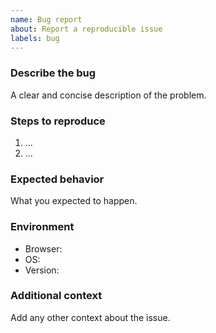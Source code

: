 ```yaml
---
name: Bug report
about: Report a reproducible issue
labels: bug
---
```


### Describe the bug
A clear and concise description of the problem.

### Steps to reproduce
1. ...
2. ...

### Expected behavior
What you expected to happen.

### Environment
- Browser:
- OS:
- Version:

### Additional context
Add any other context about the issue.

